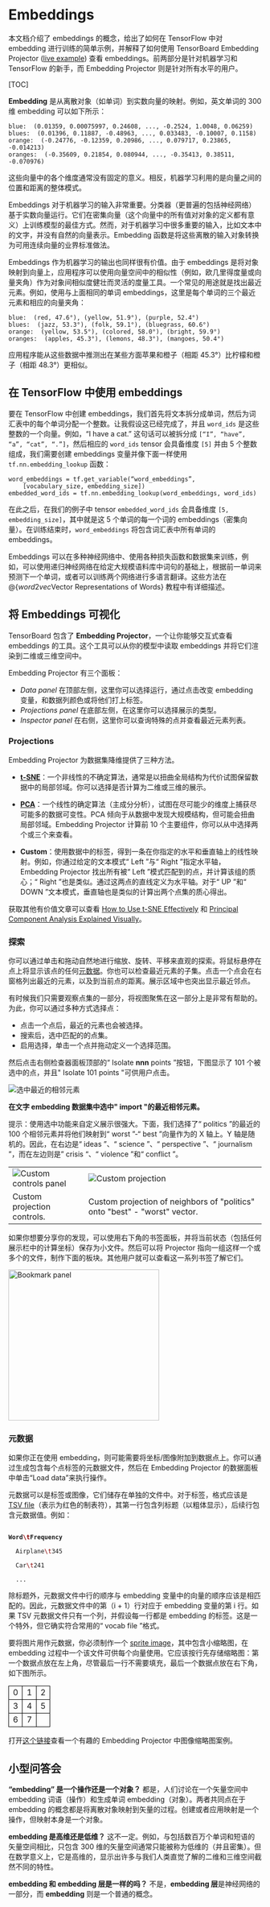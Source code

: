 # Embeddings

本文档介绍了 embeddings 的概念，给出了如何在 TensorFlow 中对 embedding 进行训练的简单示例，并解释了如何使用 TensorBoard Embedding Projector ([live example](http://projector.tensorflow.org)) 查看 embeddings。前两部分是针对机器学习和 TensorFlow 的新手，而 Embedding Projector 则是针对所有水平的用户。

[TOC]

**Embedding** 是从离散对象（如单词）到实数向量的映射。例如，英文单词的 300 维 embedding 可以如下所示：

```
blue:  (0.01359, 0.00075997, 0.24608, ..., -0.2524, 1.0048, 0.06259)
blues:  (0.01396, 0.11887, -0.48963, ..., 0.033483, -0.10007, 0.1158)
orange:  (-0.24776, -0.12359, 0.20986, ..., 0.079717, 0.23865, -0.014213)
oranges:  (-0.35609, 0.21854, 0.080944, ..., -0.35413, 0.38511, -0.070976)
```

这些向量中的各个维度通常没有固定的意义。相反，机器学习利用的是向量之间的位置和距离的整体模式。

Embeddings 对于机器学习的输入非常重要。分类器（更普遍的包括神经网络）基于实数向量运行。它们在密集向量（这个向量中的所有值对对象的定义都有意义）上训练模型的最佳方式。然而，对于机器学习中很多重要的输入，比如文本中的文字，并没有自然的向量表示。Embedding 函数是将这些离散的输入对象转换为可用连续向量的业界标准做法。

Embeddings 作为机器学习的输出也同样很有价值。由于 embeddings 是将对象映射到向量上，应用程序可以使用向量空间中的相似性（例如，欧几里得度量或向量夹角）作为对象间相似度健壮而灵活的度量工具。一个常见的用途就是找出最近元素。例如，使用与上面相同的单词 embeddings，这里是每个单词的三个最近元素和相应的向量夹角：

```
blue:  (red, 47.6°), (yellow, 51.9°), (purple, 52.4°)
blues:  (jazz, 53.3°), (folk, 59.1°), (bluegrass, 60.6°)
orange:  (yellow, 53.5°), (colored, 58.0°), (bright, 59.9°)
oranges:  (apples, 45.3°), (lemons, 48.3°), (mangoes, 50.4°)
```

应用程序能从这些数据中推测出在某些方面苹果和橙子（相距 45.3°）比柠檬和橙子（相距 48.3°）更相似。

## 在 TensorFlow 中使用 embeddings

要在 TensorFlow 中创建 embeddings，我们首先将文本拆分成单词，然后为词汇表中的每个单词分配一个整数。让我假设这已经完成了，并且 `word_ids` 是这些整数的一个向量。例如，“I have a cat.” 这句话可以被拆分成 `[“I”, “have”, “a”, “cat”, “.”]`，然后相应的 `word_ids` tensor 会具备维度 `[5]` 并由 5 个整数组成，我们需要创建 embeddings 变量并像下面一样使用 `tf.nn.embedding_lookup` 函数：

```
word_embeddings = tf.get_variable(“word_embeddings”,
    [vocabulary_size, embedding_size])
embedded_word_ids = tf.nn.embedding_lookup(word_embeddings, word_ids)
```

在此之后，在我们的例子中 tensor `embedded_word_ids` 会具备维度 `[5, embedding_size]`，其中就是这 5 个单词的每一个词的 embeddings（密集向量）。在训练结束时，`word_embeddings` 将包含词汇表中所有单词的 embeddings。

Embeddings 可以在多种神经网络中、使用各种损失函数和数据集来训练，例如，可以使用递归神经网络在给定大规模语料库中词句的基础上，根据前一单词来预测下一个单词，或者可以训练两个网络进行多语言翻译。这些方法在 @{$word2vec$Vector Representations of Words} 教程中有详细描述。

## 将 Embeddings 可视化

TensorBoard 包含了 **Embedding Projector**，一个让你能够交互式查看 embeddings 的工具。这个工具可以从你的模型中读取 embeddings 并将它们渲染到二维或三维空间中。

Embedding Projector 有三个面板：

- *Data panel* 在顶部左侧，这里你可以选择运行，通过点击改变 embedding 变量，和数据列颜色或将他们打上标签。
- *Projections panel* 在底部左侧，在这里你可以选择展示的类型。
- *Inspector panel* 在右侧，这里你可以查询特殊的点并查看最近元素列表。

### Projections
Embedding Projector 为数据集降维提供了三种方法。

- **[t-SNE](https://en.wikipedia.org/wiki/T-distributed_stochastic_neighbor_embedding)**：一个非线性的不确定算法，通常是以扭曲全局结构为代价试图保留数据中的局部邻域。你可以选择是否计算为二维或三维的展示。

- **[PCA](https://en.wikipedia.org/wiki/Principal_component_analysis)**：一个线性的确定算法（主成分分析），试图在尽可能少的维度上捕获尽可能多的数据可变性。PCA 倾向于从数据中发现大规模结构，但可能会扭曲局部邻域。Embedding Projector 计算前 10 个主要组件，你可以从中选择两个或三个来查看。

- **Custom**：使用数据中的标签，得到一条在你指定的水平和垂直轴上的线性映射。例如，你通过给定的文本模式“ Left ”与“ Right ”指定水平轴，Embedding Projector 找出所有被“ Left ”模式匹配到的点，并计算该组的质心；“ Right ”也是类似。通过这两点的直线定义为水平轴。对于“ UP ”和“ DOWN ”文本模式，垂直轴也是类似的计算出两个点集的质心得出。

获取其他有价值文章可以查看 [How to Use t-SNE Effectively](https://distill.pub/2016/misread-tsne/) 和 [Principal Component Analysis Explained Visually](http://setosa.io/ev/principal-component-analysis/)。

### 探索

你可以通过单击和拖动自然地进行缩放、旋转、平移来直观的探索。将鼠标悬停在点上将显示该点的任何[元数据](#元数据)。你也可以检查最近元素的子集。点击一个点会在右窗格列出最近的元素，以及到当前点的距离。展示区域中也突出显示最近邻点。

有时候我们只需要观察点集的一部分，将视图聚焦在这一部分上是非常有帮助的。为此，你可以通过多种方式选择点：

- 点击一个点后，最近的元素也会被选择。
- 搜索后，选中匹配的的点集。
- 启用选择，单击一个点并拖动定义一个选择范围。

然后点击右侧检查器面板顶部的“ Isolate **nnn** points ”按钮，下图显示了 101 个被选中的点，并且" Isolate 101 points "可供用户点击。

![选中最近的相邻元素](https://www.tensorflow.org/images/embedding-nearest-points.png "Selection of nearest neighbors")

**在文字 embedding 数据集中选中" import "的最近相邻元素。**

提示：使用选中功能来自定义展示很强大。下面，我们选择了“ politics ”的最近的 100 个相邻元素并将他们映射到“ worst ”-“ best ”向量作为的 X 轴上。Y 轴是随机的。因此，在右边是“ ideas ”、“ science ”、“ perspective ”、“ journalism ”，而在左边则是” crisis “、“ violence ”和“ conflict ”。

<table width="100%;">
  <tr>
    <td style="width: 30%;">
      <img src="https://www.tensorflow.org/images/embedding-custom-controls.png" alt="Custom controls panel" title="Custom controls panel" />
    </td>
    <td style="width: 70%;">
      <img src="https://www.tensorflow.org/images/embedding-custom-projection.png" alt="Custom projection" title="Custom projection" />
    </td>
  </tr>
  <tr>
    <td style="width: 30%;">
      Custom projection controls.
    </td>
    <td style="width: 70%;">
      Custom projection of neighbors of "politics" onto "best" - "worst" vector.
    </td>
  </tr>
</table>

如果你想要分享你的发现，可以使用右下角的书签面板，并将当前状态（包括任何展示栏中的计算坐标）保存为小文件。然后可以将  Projector 指向一组这样一个或多个的文件，制作下面的板块。其他用户就可以查看这一系列书签了解它们。

<img src="https://www.tensorflow.org/images/embedding-bookmark.png" alt="Bookmark panel" style="width:300px;">

### 元数据

如果你正在使用 embedding，则可能需要将坐标/图像附加到数据点上。你可以通过生成包含每个点标签的元数据文件，然后在 Embedding Projector 的数据面板中单击“Load data”来执行操作。

元数据可以是标签或图像，它们储存在单独的文件中。对于标签，格式应该是 [TSV file](https://en.wikipedia.org/wiki/Tab-separated_values)（表示为红色的制表符），其第一行包含列标题（以粗体显示），后续行包含元数据值。例如：

<code>
<b>Word<span style="color:#800;">\t</span>Frequency</b><br/>
  Airplane<span style="color:#800;">\t</span>345<br/>
  Car<span style="color:#800;">\t</span>241<br/>
  ...
</code>

 除标题外，元数据文件中行的顺序与 embedding 变量中的向量的顺序应该是相匹配的。因此，元数据文件中的第（i + 1）行对应于 embedding 变量的第 i 行。如果 TSV 元数据文件只有一个列，并假设每一行都是 embedding 的标签。这是一个特外，但它确实符合常用的“ vocab file ”格式。

要将图片用作元数据，你必须制作一个 [sprite image](https://www.google.com/webhp#q=what+is+a+sprite+image)，其中包含小缩略图，在 embedding 过程中一个该文件可供每个向量使用。它应该按行先存储缩略图：第一个数据点放在左上角，尽管最后一行不需要填充，最后一个数据点放在右下角，如下图所示。

<table style="border: none;">
<tr style="background-color: transparent;">
  <td style="border: 1px solid black">0</td>
  <td style="border: 1px solid black">1</td>
  <td style="border: 1px solid black">2</td>
</tr>
<tr style="background-color: transparent;">
  <td style="border: 1px solid black">3</td>
  <td style="border: 1px solid black">4</td>
  <td style="border: 1px solid black">5</td>
</tr>
<tr style="background-color: transparent;">
  <td style="border: 1px solid black">6</td>
  <td style="border: 1px solid black">7</td>
  <td style="border: 1px solid black"></td>
</tr>
</table>

打开[这个链接]("https://www.tensorflow.org/images/embedding-mnist.mp4" )查看一个有趣的 Embedding Projector 中图像缩略图案例。

## 小型问答会

**“embedding” 是一个操作还是一个对象？**
都是，人们讨论在一个矢量空间中 embedding 词语（操作）和生成单词 embedding（对象）。两者共同点在于 embedding 的概念都是将离散对象映射到矢量的过程。创建或者应用映射是一个操作，但映射本身是一个对象。

**embedding 是高维还是低维？**
这不一定。例如，与包括数百万个单词和短语的矢量空间相比，只包含 300 维的矢量空间通常只能被称为低维的（并且密集）。但在数学意义上，它是高维的，显示出许多与我们人类直觉了解的二维和三维空间截然不同的特性。

**embedding 和 embedding 层是一样的吗？**
不是，**embedding 层**是神经网络的一部分，而 **embedding** 则是一个普通的概念。

